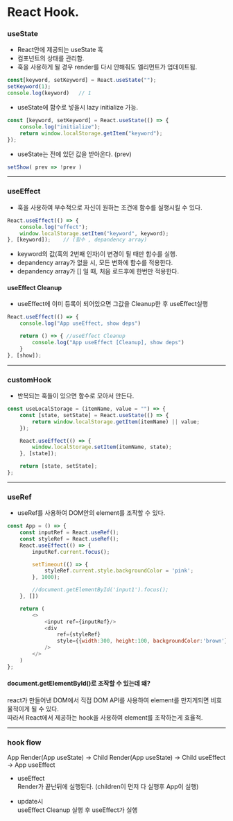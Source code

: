 # React Hook.

### useState
- React안에 제공되는 useState 훅
- 컴포넌트의 상태를 관리함.
- 훅을 사용하게 될 경우 render를 다시 안해줘도 엘리먼트가 업데이트됨.

```javascript
const[keyword, setKeyword] = React.useState("");
setKeyword(1);
console.log(keyword)   // 1
```

- useState에 함수로 넣을시 lazy initialize 가능.
```javascript
const [keyword, setKeyword] = React.useState(() => {
    console.log("initialize");
    return window.localStorage.getItem("keyword");
});
```

- useState는 전에 있던 값을 받아온다. (prev)
```javascript
setShow( prev => !prev )
```
- - -
### useEffect
- 훅을 사용하여 부수적으로 자신이 원하는 조건에 함수를 실행시킬 수 있다.

```javascript
React.useEffect(() => {
    console.log("effect");
    window.localStorage.setItem("keyword", keyword);
}, [keyword]);    // (함수 , depandency array)
```
- keyword의 값(훅의 2번째 인자)이 변경이 될 때만 함수를 실행.
- depandency array가 없을 시, 모든 변화에 함수를 적용한다.
- depandency array가 [] 일 때, 처음 로드후에 한번만 적용한다.

#### useEffect Cleanup
- useEffect에 이미 등록이 되어있으면 그값을 Cleanup한 후 useEffect실행

```javascript
React.useEffect(() => {
    console.log("App useEffect, show deps")

    return () => { //useEffect Cleanup
        console.log("App useEffect [Cleanup], show deps")
    }
}, [show]);
```
- - - 
### customHook
- 반복되는 훅들이 있으면 함수로 모아서 만든다.

```javascript
const useLocalStorage = (itemName, value = "") => {
    const [state, setState] = React.useState(() => {
        return window.localStorage.getItem(itemName) || value;
    });

    React.useEffect(() => {
        window.localStorage.setItem(itemName, state);
    }, [state]);

    return [state, setState];
};
```

- - -
### useRef
- useRef를 사용하여 DOM안의 element를 조작할 수 있다.

```javascript
const App = () => {
    const inputRef = React.useRef();
    const styleRef = React.useRef();
    React.useEffect(() => {
        inputRef.current.focus();

        setTimeout(() => {
            styleRef.current.style.backgroundColor = 'pink';
        }, 1000);

        //document.getElementById('input1').focus();
    }, [])

    return (
        <>
            <input ref={inputRef}/>
            <div 
                ref={styleRef} 
                style={{width:300, height:100, backgroundColor:'brown'}}
            />
        </>
    )
};
```
#### document.getElementById()로 조작할 수 있는데 왜?
react가 만들어낸 DOM에서 직접 DOM API를 사용하여 element를 만지게되면 비효율적이게 될 수 있다.      
따라서 React에서 제공하는 hook을 사용하여 element를 조작하는게 효율적.

- - -
### hook flow
App Render(App useState) -> Child Render(App useState) -> Child useEffect -> App useEffect   

- useEffect   
Render가 끝난뒤에 실행된다. (children이 먼저 다 실행후 App이 실행)

- update시   
useEffect Cleanup 실행 후 useEffect가 실행



